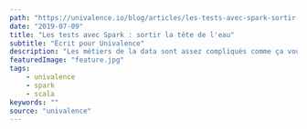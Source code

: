 ```yaml
---
path: "https://univalence.io/blog/articles/les-tests-avec-spark-sortir-la-tete-de-l-eau/"
date: "2019-07-09"
title: "Les tests avec Spark : sortir la tête de l'eau"
subtitle: "Écrit pour Univalence"
description: "Les métiers de la data sont assez compliqués comme ça vous ne trouvez pas? Spark-Test est là pour vous faciliter la vie lors de vos tests avec Spark."
featuredImage: "feature.jpg"
tags:
    - univalence
    - spark
    - scala
keywords: ""
source: "univalence"
---
```

